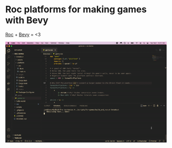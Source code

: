 # Roc platforms for making games with Bevy

[Roc](https://roc-lang.org/)
+
[Bevy](https://bevyengine.org/)
= <3

![breakout gameplay recording gif](./breakout/recording.gif)
